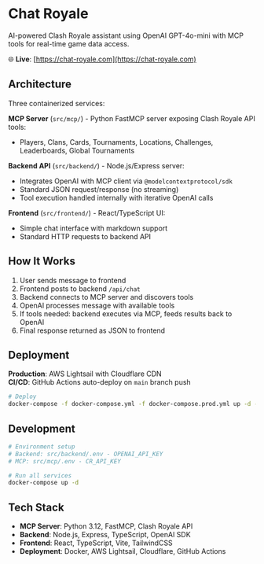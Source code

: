 # Chat Royale

AI-powered Clash Royale assistant using OpenAI GPT-4o-mini with MCP tools for real-time game data access.

🌐 **Live**: [https://chat-royale.com](https://chat-royale.com)

## Architecture

Three containerized services:

**MCP Server** (`src/mcp/`) - Python FastMCP server exposing Clash Royale API tools:
- Players, Clans, Cards, Tournaments, Locations, Challenges, Leaderboards, Global Tournaments

**Backend API** (`src/backend/`) - Node.js/Express server:
- Integrates OpenAI with MCP client via `@modelcontextprotocol/sdk`
- Standard JSON request/response (no streaming)
- Tool execution handled internally with iterative OpenAI calls

**Frontend** (`src/frontend/`) - React/TypeScript UI:
- Simple chat interface with markdown support
- Standard HTTP requests to backend API

## How It Works

1. User sends message to frontend
2. Frontend posts to backend `/api/chat`
3. Backend connects to MCP server and discovers tools
4. OpenAI processes message with available tools
5. If tools needed: backend executes via MCP, feeds results back to OpenAI
6. Final response returned as JSON to frontend

## Deployment

**Production**: AWS Lightsail with Cloudflare CDN  
**CI/CD**: GitHub Actions auto-deploy on `main` branch push

```bash
# Deploy
docker-compose -f docker-compose.yml -f docker-compose.prod.yml up -d --build
```

## Development

```bash
# Environment setup
# Backend: src/backend/.env - OPENAI_API_KEY
# MCP: src/mcp/.env - CR_API_KEY

# Run all services
docker-compose up -d
```

## Tech Stack

- **MCP Server**: Python 3.12, FastMCP, Clash Royale API
- **Backend**: Node.js, Express, TypeScript, OpenAI SDK
- **Frontend**: React, TypeScript, Vite, TailwindCSS
- **Deployment**: Docker, AWS Lightsail, Cloudflare, GitHub Actions